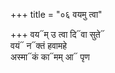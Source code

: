 +++
title = "०६ वयमु त्वा"

+++
वय᳓म् उ त्वा दि᳓वा सुते᳓  
वयं᳓ न᳓क्तं हवामहे  
अस्मा᳓कं का᳓मम् आ᳓ पृण